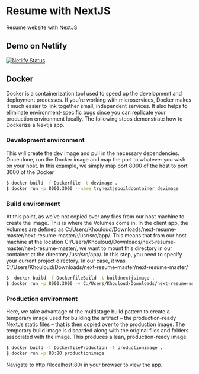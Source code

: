 # Resume with NextJS
Resume website with NextJS
## Demo on Netlify
[![Netlify Status](https://api.netlify.com/api/v1/badges/4b0c9bf5-0b9c-4d2b-a04f-9ea2e5b14a93/deploy-status)](https://app.netlify.com/sites/check-my-resume/deploys)

## Docker
Docker is a containerization tool used to speed up the development and deployment processes. If you’re working with microservices, Docker makes it much easier to link together small, independent services. It also helps to eliminate environment-specific bugs since you can replicate your production environment locally. The following steps demonstrate how to Dockerize a Nextjs app.
### Development environment

This will create the dev image and pull in the necessary dependencies. Once done, run the Docker image and map the port to whatever you wish on your host. In this example, we simply map port 8000 of the host to port 3000 of the Docker 

```sh
$ docker build -f Dockerfile -t devimage .
$ docker run -p 8000:3000 --name trynextjsbuildcontainer devimage
```

### Build environment
At this point, as we’ve not copied over any files from our host machine to create the image. This is where the Volumes come in. In the client app, the Volumes are defined as C:/Users/Khouloud/Downloads/next-resume-master/next-resume-master/:/usr/src/app/. This means that from our host machine at the location C:/Users/Khouloud/Downloads/next-resume-master/next-resume-master/, we want to mount this directory in our container at the directory /usr/src/app/.
In this step, you need to specify your current project directory. In our case, it was C:/Users/Khouloud/Downloads/next-resume-master/next-resume-master/
```sh
$  docker build -f DockerfileBuild -t buildnextjsimage .
$ docker run -p 8000:3000 -v C:/Users/Khouloud/Downloads/next-resume-master/next-resume-master/:/usr/src/app/ --name trynextjsbuildcontainer buildnextjsimage 
```
### Production environment
Here, we take advantage of the multistage build pattern to create a temporary image used for building the artifact – the production-ready NextJs static files – that is then copied over to the production image. The temporary build image is discarded along with the original files and folders associated with the image. This produces a lean, production-ready image.

```sh
$ docker build -f DockerfileProduction -t productionimage .
$ docker run -p 80:80 productionimage
```
Navigate to http://localhost:80/ in your browser to view the app.












